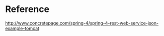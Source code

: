 Reference
===================


http://www.concretepage.com/spring-4/spring-4-rest-web-service-json-example-tomcat
